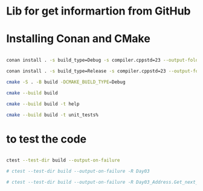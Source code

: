 # Lib for get informartion from GitHub

# Installing Conan and CMake

```bash

conan install . -s build_type=Debug -s compiler.cppstd=23 --output-folder=build --build missing

conan install . -s build_type=Release -s compiler.cppstd=23 --output-folder=build --build missing

cmake -S . -B build -DCMAKE_BUILD_TYPE=Debug

cmake --build build

cmake --build build -t help

cmake --build build -t unit_tests%

```

# to test the code

```bash

ctest --test-dir build --output-on-failure

# ctest --test-dir build --output-on-failure -R Day03

# ctest --test-dir build --output-on-failure -R Day03_Address.Get_next_address_with_multiple_movements -V

```
